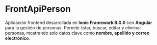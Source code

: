 # FrontApiPerson
Aplicación frontend desarrollada en **Ionic Framework 8.0.0** con **Angular** para la gestión de personas.   Permite listar, buscar, editar y eliminar personas, mostrando solo datos clave como **nombre, apellido y correo electrónico**.
